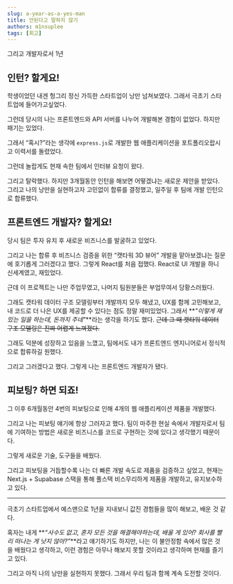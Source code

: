 ```yaml
---
slug: a-year-as-a-yes-man
title: 안된다고 말하지 않기
authors: m1nsuplee
tags: [회고]
---
```


그리고 개발자로서 1년

<!--truncate-->

## 인턴? 할게요!

학생이었던 내겐 헝그리 정신 가득한 스타트업이 낭만 넘쳐보였다. 그래서 극초기 스타트업에 들어가고싶었다.

그런데 당시의 나는 프론트엔드와 API 서버를 나누어 개발해본 경험이 없었다. 하지만 패기는 있었다.

그래서 “혹시?”라는 생각에 `express.js`로 개발한 웹 애플리케이션을 포트폴리오랍시고 이력서를 돌렸었다.

그런데 놀랍게도 현재 속한 팀에서 인터뷰 요청이 왔다.

그리고 탈락했다. 하지만 3개월동안 인턴을 해보면 어떻겠냐는 새로운 제안을 받았다. 그리고 나의 낭만을 실현하고자 고민없이 합류를 결정했고, 일주일 후 팀에 개발 인턴으로 합류했다.

## 프론트엔드 개발자? 할게요!

당시 팀은 투자 유치 후 새로운 비즈니스를 발굴하고 있었다.

그리고 나는 합류 후 비즈니스 검증을 위한 “캣타워 3D 뷰어” 개발을 맡아보겠냐는 질문에 호기롭게 그러겠다고 했다. 그렇게 React를 처음 접했다. React로 UI 개발을 하니 신세계였고, 재밌었다.

근데 이 프로젝트는 나만 주업무였고, 나머지 팀원분들은 부업무여서 당황스러웠다.

그래도 캣타워 데이터 구조 모델링부터 개발까지 모두 해냈고, UX를 함께 고민해보고, 내 코드로 더 나은 UX를 제공할 수 있다는 점도 정말 재미있었다. 그래서 **_"이렇게 재밌는 일을 하는데, 돈까지 주네"_**라는 생각을 하기도 했다. ~~근데 그 때 캣타워 데이터 구조 모델링은 진짜 어렵게 느껴졌다.~~

그래도 덕분에 성장하고 있음을 느꼈고, 팀에서도 내가 프론트엔드 엔지니어로서 정식적으로 합류하길 원했다.

그리고 그러겠다고 했다. 그렇게 나는 프론트엔드 개발자가 됐다.

## 피보팅? 하면 되죠!

그 이후 6개월동안 4번의 피보팅으로 인해 4개의 웹 애플리케이션 제품을 개발했다.

그리고 나는 피보팅 얘기에 항상 그러자고 했다. 팀이 마주한 현실 속에서 개발자로서 팀에 기여하는 방법은 새로운 비즈니스를 코드로 구현하는 것에 있다고 생각했기 때문이다.

그렇게 새로운 기술, 도구들을 배웠다.

그리고 피보팅을 거듭할수록 나는 더 빠른 개발 속도로 제품을 검증하고 싶었고, 현재는 Next.js + Supabase 스택을 통해 풀스택 비스무리하게 제품을 개발하고, 유지보수하고 있다.

---

극초기 스타트업에서 예스맨으로 1년을 지내보니 값진 경험들을 많이 해보고, 배운 것 같다.

혹자는 내게 **_“사수도 없고, 혼자 모든 것을 해결해야하는데, 배울 게 있어? 회사를 빨리 떠나는 게 낫지 않아?”_**라고 얘기하기도 하지만, 나는 이 불안정함 속에서 많은 것을 배웠다고 생각하고, 이런 경험은 아무나 해보지 못할 것이라고 생각하며 현재를 즐기고 있다.

그리고 아직 나의 낭만을 실현하지 못했다. 그래서 우리 팀과 함께 계속 도전할 것이다.

